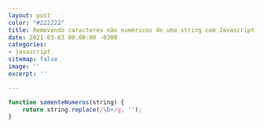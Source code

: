 ```yaml
---
layout: post
color: "#222222"
title: Removendo caracteres não numéricos de uma string com Javascript?
date: 2021-03-03 00:00:00 -0300
categories:
- javascript
sitemap: false
image: ''
excerpt: ''

---
```

```javascript
function somenteNumeros(string) {
    return string.replace(/\D+/g, '');
}
```

<script>
function somenteNumeros(string) {
    return string.replace(/\D+/g, '');
}
  
document.querySelector('#somente-numeros').addEventListener('input', function () {
     this.value = somenteNumeros(this.value)
})
</script>